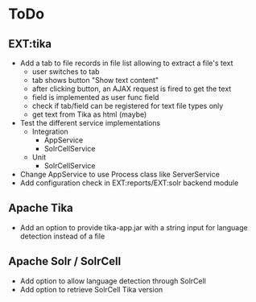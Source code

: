 
# ToDo

## EXT:tika

* Add a tab to file records in file list allowing to extract a file's text
	* user switches to tab
	* tab shows button "Show text content"
	* after clicking button, an AJAX request is fired to get the text
	* field is implemented as user func field
	* check if tab/field can be registered for text file types only
	* get text from Tika as html (maybe)
* Test the different service implementations
	* Integration
		* AppService
		* SolrCellService
	* Unit
		* SolrCellService
* Change AppService to use Process class like ServerService
* Add configuration check in EXT:reports/EXT:solr backend module


## Apache Tika

* Add an option to provide tika-app.jar with a string input for
		 language detection instead of a file


## Apache Solr / SolrCell

* Add option to allow language detection through SolrCell
* Add option to retrieve SolrCell Tika version 
